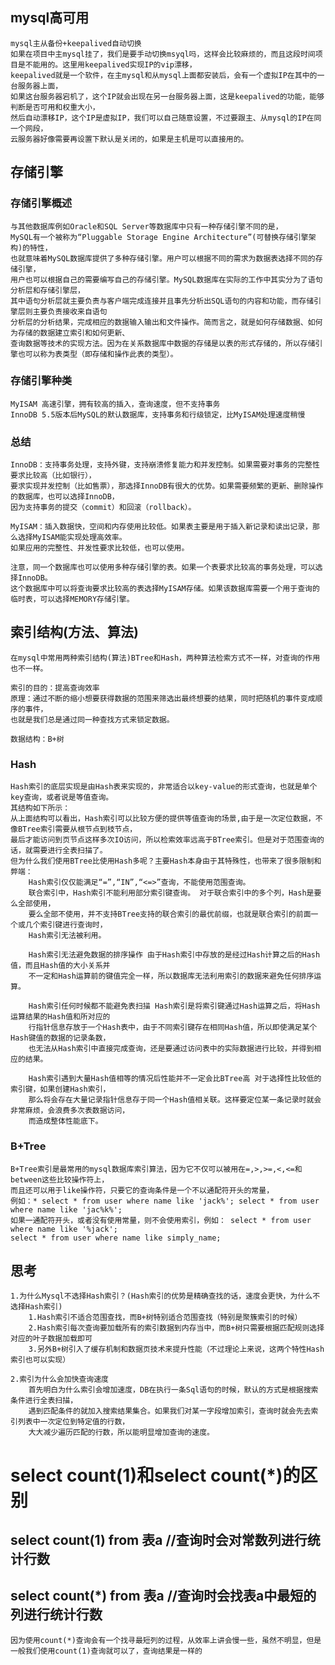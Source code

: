 ## mysql高可用
    mysql主从备份+keepalived自动切换
    如果在项目中主mysql挂了，我们是要手动切换msyql吗，这样会比较麻烦的，而且这段时间项目是不能用的。这里用keepalived实现IP的vip漂移，
    keepalived就是一个软件，在主mysql和从mysql上面都安装后，会有一个虚拟IP在其中的一台服务器上面，
    如果这台服务器宕机了，这个IP就会出现在另一台服务器上面，这是keepalived的功能，能够判断是否可用和权重大小，
    然后自动漂移IP，这个IP是虚拟IP，我们可以自己随意设置，不过要跟主、从mysql的IP在同一个网段，
    云服务器好像需要再设置下默认是关闭的，如果是主机是可以直接用的。

## 存储引擎
### 存储引擎概述
    与其他数据库例如Oracle和SQL Server等数据库中只有一种存储引擎不同的是，
    MySQL有一个被称为“Pluggable Storage Engine Architecture”(可替换存储引擎架构)的特性，
    也就意味着MySQL数据库提供了多种存储引擎。用户可以根据不同的需求为数据表选择不同的存储引擎，
    用户也可以根据自己的需要编写自己的存储引擎。MySQL数据库在实际的工作中其实分为了语句分析层和存储引擎层，
    其中语句分析层就主要负责与客户端完成连接并且事先分析出SQL语句的内容和功能，而存储引擎层则主要负责接收来自语句
    分析层的分析结果，完成相应的数据输入输出和文件操作。简而言之，就是如何存储数据、如何为存储的数据建立索引和如何更新、
    查询数据等技术的实现方法。因为在关系数据库中数据的存储是以表的形式存储的，所以存储引擎也可以称为表类型（即存储和操作此表的类型）。

### 存储引擎种类
    MyISAM 高速引擎，拥有较高的插入，查询速度，但不支持事务
    InnoDB 5.5版本后MySQL的默认数据库，支持事务和行级锁定，比MyISAM处理速度稍慢
    
### 总结
    InnoDB：支持事务处理，支持外键，支持崩溃修复能力和并发控制。如果需要对事务的完整性要求比较高（比如银行），
    要求实现并发控制（比如售票），那选择InnoDB有很大的优势。如果需要频繁的更新、删除操作的数据库，也可以选择InnoDB，
    因为支持事务的提交（commit）和回滚（rollback）。
    
    MyISAM：插入数据快，空间和内存使用比较低。如果表主要是用于插入新记录和读出记录，那么选择MyISAM能实现处理高效率。
    如果应用的完整性、并发性要求比较低，也可以使用。
    
    注意，同一个数据库也可以使用多种存储引擎的表。如果一个表要求比较高的事务处理，可以选择InnoDB。
    这个数据库中可以将查询要求比较高的表选择MyISAM存储。如果该数据库需要一个用于查询的临时表，可以选择MEMORY存储引擎。 

## 索引结构(方法、算法)
    在mysql中常用两种索引结构(算法)BTree和Hash，两种算法检索方式不一样，对查询的作用也不一样。
    
    索引的目的：提高查询效率
    原理：通过不断的缩小想要获得数据的范围来筛选出最终想要的结果，同时把随机的事件变成顺序的事件，
    也就是我们总是通过同一种查找方式来锁定数据。
    
    数据结构：B+树

### Hash
    Hash索引的底层实现是由Hash表来实现的，非常适合以key-value的形式查询，也就是单个key查询，或者说是等值查询。
    其结构如下所示：
    从上面结构可以看出，Hash索引可以比较方便的提供等值查询的场景,由于是一次定位数据，不像BTree索引需要从根节点到枝节点，
    最后才能访问到页节点这样多次IO访问，所以检索效率远高于BTree索引。但是对于范围查询的话，就需要进行全表扫描了。
    但为什么我们使用BTree比使用Hash多呢？主要Hash本身由于其特殊性，也带来了很多限制和弊端：
        Hash索引仅仅能满足“=”,“IN”,“<=>”查询，不能使用范围查询。
        联合索引中，Hash索引不能利用部分索引键查询。 对于联合索引中的多个列，Hash是要么全部使用，
        要么全部不使用，并不支持BTree支持的联合索引的最优前缀，也就是联合索引的前面一个或几个索引键进行查询时，
        Hash索引无法被利用。
        
        Hash索引无法避免数据的排序操作 由于Hash索引中存放的是经过Hash计算之后的Hash值，而且Hash值的大小关系并
        不一定和Hash运算前的键值完全一样，所以数据库无法利用索引的数据来避免任何排序运算。
        
        Hash索引任何时候都不能避免表扫描 Hash索引是将索引键通过Hash运算之后，将Hash运算结果的Hash值和所对应的
        行指针信息存放于一个Hash表中，由于不同索引键存在相同Hash值，所以即使满足某个Hash键值的数据的记录条数，
        也无法从Hash索引中直接完成查询，还是要通过访问表中的实际数据进行比较，并得到相应的结果。
        
        Hash索引遇到大量Hash值相等的情况后性能并不一定会比BTree高 对于选择性比较低的索引键，如果创建Hash索引，
        那么将会存在大量记录指针信息存于同一个Hash值相关联。这样要定位某一条记录时就会非常麻烦，会浪费多次表数据访问，
        而造成整体性能底下。

### B+Tree
    B+Tree索引是最常用的mysql数据库索引算法，因为它不仅可以被用在=,>,>=,<,<=和between这些比较操作符上，
    而且还可以用于like操作符，只要它的查询条件是一个不以通配符开头的常量，
    例如：* select * from user where name like 'jack%'; select * from user where name like 'jac%k%'; 
    如果一通配符开头，或者没有使用常量，则不会使用索引，例如： select * from user where name like '%jack'; 
    select * from user where name like simply_name;
    
## 思考
    1.为什么Mysql不选择Hash索引？(Hash索引的优势是精确查找的话，速度会更快，为什么不选择Hash索引)
        1.Hash索引不适合范围查找，而B+树特别适合范围查找（特别是聚簇索引的时候）
        2.Hash索引每次查询要加载所有的索引数据到内存当中，而B+树只需要根据匹配规则选择对应的叶子数据加载即可
        3.另外B+树引入了缓存机制和数据页技术来提升性能（不过理论上来说，这两个特性Hash索引也可以实现）

    2.索引为什么会加快查询速度
        首先明白为什么索引会增加速度，DB在执行一条Sql语句的时候，默认的方式是根据搜索条件进行全表扫描，
        遇到匹配条件的就加入搜索结果集合。如果我们对某一字段增加索引，查询时就会先去索引列表中一次定位到特定值的行数，
        大大减少遍历匹配的行数，所以能明显增加查询的速度。 
   
# select count(1)和select count(*)的区别
## select count(1) from 表a //查询时会对常数列进行统计行数
## select count(*) from 表a //查询时会找表a中最短的列进行统计行数

    因为使用count(*)查询会有一个找寻最短列的过程，从效率上讲会慢一些，虽然不明显，但是
    一般我们使用count(1)查询就可以了，查询结果是一样的
   

